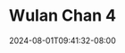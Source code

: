 --- 
title: "Wulan Chan 4"
description: "streaming  video bokep Wulan Chan 4 simontok video full new"
date: 2024-08-01T09:41:32-08:00
file_code: "5320p7s2krzd"
draft: false
cover: "zage40vuj9rr0ng2.jpg"
tags: ["Wulan", "Chan", "bokep-indo", "bokep-viral", "bokep-ig"]
length: 15
fld_id: "1483180"
foldername: "Aul chan wulan"
categories: ["Aul chan wulan"]
views: 0
---